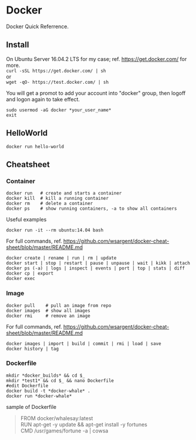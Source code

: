 # Docker
Docker Quick Referrence.

## Install 
On Ubuntu Server 16.04.2 LTS for my case; ref. https://get.docker.com/ for more.  
```curl -sSL https://get.docker.com/ | sh```  
or  
```wget -qO- https://test.docker.com/ | sh```    

You will get a promot to add your account into "docker" group, then logoff and logon again to take effect.  
```
sudo usermod -aG docker *your_user_name*
exit
```


## HelloWorld
```docker run hello-world```

## Cheatsheet
### Container
```
docker run   # create and starts a container
docker kill  # kill a running container
docker rm    # delete a container
docker ps    # show running containers, -a to show all containers
```
Useful examples
```
docker run -it --rm ubuntu:14.04 bash
```
For full commands, ref. https://github.com/wsargent/docker-cheat-sheet/blob/master/README.md
```
docker create | rename | run | rm | update
docker start | stop | restart | pause | unpause | wait | kikk | attach
docker ps (-a) | logs | inspect | events | port | top | stats | diff
docker cp | export
docker exec
```

### Image
```
docker pull    # pull an image from repo
docker images  # show all images
docker rmi     # remove an image
```
For full commands, ref. https://github.com/wsargent/docker-cheat-sheet/blob/master/README.md
```
docker images | import | build | commit | rmi | load | save
docker history | tag
```

### Dockerfile
```
mkdir *docker_builds* && cd $_
mkdir *test1* && cd $_ && nano Dockerfile
#edit Dockerfile
docker build -t *docker-whale* .
docker run *docker-whale*
```
sample of Dockerfile
>FROM docker/whalesay:latest  
>RUN apt-get -y update && apt-get install -y fortunes  
>CMD /usr/games/fortune -a | cowsa  


